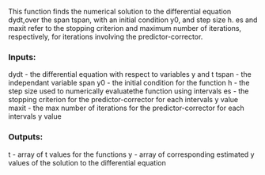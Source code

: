 This function finds the numerical solution to the differential equation dydt,over the span tspan, with an initial condition y0, and step size h. es and maxit refer to the stopping criterion and maximum number of iterations, respectively, for iterations involving the predictor-corrector.

### Inputs:
   dydt - the differential equation with respect to variables y and t
   tspan - the independant variable span
   y0 - the initial condition for the function
   h - the step size used to numerically evaluatethe function using intervals
   es - the stopping criterion for the predictor-corrector for each intervals y value
   maxit - the max number of iterations for the predictor-corrector for each intervals y value
   
### Outputs:
   t - array of t values for the functions
   y - array of corresponding estimated y values of the solution to the differential equation
